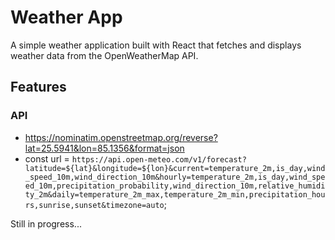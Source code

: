# Weather App
A simple weather application built with React that fetches and displays weather data from the OpenWeatherMap API.

## Features


### API
- https://nominatim.openstreetmap.org/reverse?lat=25.5941&lon=85.1356&format=json
- const url = `https://api.open-meteo.com/v1/forecast?latitude=${lat}&longitude=${lon}&current=temperature_2m,is_day,wind_speed_10m,wind_direction_10m&hourly=temperature_2m,is_day,wind_speed_10m,precipitation_probability,wind_direction_10m,relative_humidity_2m&daily=temperature_2m_max,temperature_2m_min,precipitation_hours,sunrise,sunset&timezone=auto`;

Still in progress...